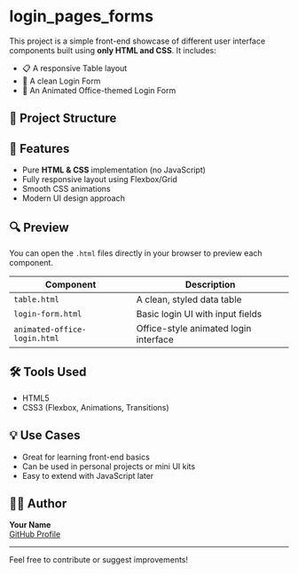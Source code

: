 # login_pages_forms

This project is a simple front-end showcase of different user interface components built using **only HTML and CSS**. It includes:

- 📋 A responsive Table layout  
- 🔐 A clean Login Form  
- 💼 An Animated Office-themed Login Form  

## 📁 Project Structure

## 🌟 Features

- Pure **HTML & CSS** implementation (no JavaScript)
- Fully responsive layout using Flexbox/Grid
- Smooth CSS animations
- Modern UI design approach

## 🔍 Preview

You can open the `.html` files directly in your browser to preview each component.

| Component              | Description                        |
|------------------------|------------------------------------|
| `table.html`           | A clean, styled data table         |
| `login-form.html`      | Basic login UI with input fields   |
| `animated-office-login.html` | Office-style animated login interface |

## 🛠️ Tools Used

- HTML5  
- CSS3 (Flexbox, Animations, Transitions)

## 💡 Use Cases

- Great for learning front-end basics  
- Can be used in personal projects or mini UI kits  
- Easy to extend with JavaScript later

## 👨‍💻 Author

**Your Name**  
[GitHub Profile](https://github.com/PavithraVincent)

---

Feel free to contribute or suggest improvements!


